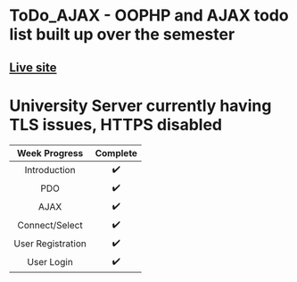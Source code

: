 # ToDo_AJAX - OOPHP and AJAX todo list built up over the semester
## [Live site](https://todo.garb1-18.wbs.uni.worc.ac.uk/index.php?p=home "WBS Server") ##
# University Server currently having TLS issues, HTTPS disabled

Week Progress | Complete | 
| :---: | :---: 
Introduction  | ✔️
PDO  | ✔️
AJAX  | ✔️
Connect/Select  | ✔️
User Registration  | ✔️
User Login  | ✔️
